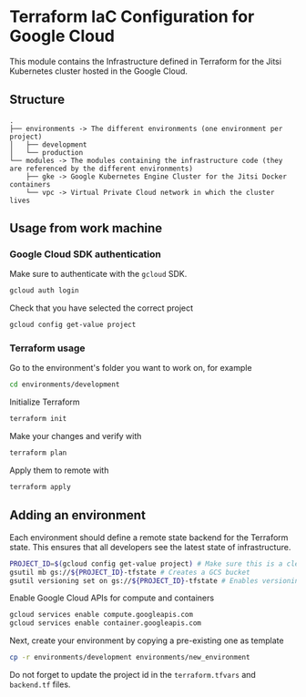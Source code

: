 # Terraform IaC Configuration for Google Cloud

This module contains the Infrastructure defined in Terraform for the Jitsi Kubernetes cluster hosted in the Google Cloud.

## Structure

```
.
├── environments -> The different environments (one environment per project)
│   ├── development
│   └── production
└── modules -> The modules containing the infrastructure code (they are referenced by the different environments)
    ├── gke -> Google Kubernetes Engine Cluster for the Jitsi Docker containers
    └── vpc -> Virtual Private Cloud network in which the cluster lives
```

## Usage from work machine

### Google Cloud SDK authentication

Make sure to authenticate with the `gcloud` SDK.
```sh
gcloud auth login
```

Check that you have selected the correct project
```sh
gcloud config get-value project
```

### Terraform usage

Go to the environment's folder you want to work on, for example

```sh
cd environments/development
```

Initialize Terraform
```sh
terraform init
```

Make your changes and verify with
```sh
terraform plan
```

Apply them to remote with
```sh
terraform apply
```

## Adding an environment

Each environment should define a remote state backend for the Terraform state. This ensures that all developers see the latest state of infrastructure.

```sh
PROJECT_ID=$(gcloud config get-value project) # Make sure this is a clean project
gsutil mb gs://${PROJECT_ID}-tfstate # Creates a GCS bucket
gsutil versioning set on gs://${PROJECT_ID}-tfstate # Enables versioning on the bucket
```

Enable Google Cloud APIs for compute and containers
```sh
gcloud services enable compute.googleapis.com
gcloud services enable container.googleapis.com
```

Next, create your environment by copying a pre-existing one as template
```sh
cp -r environments/development environments/new_environment
```

Do not forget to update the project id in the `terraform.tfvars` and `backend.tf` files.
